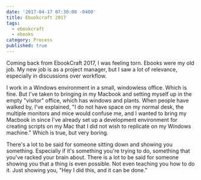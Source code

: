 ```yaml
---
date: '2017-04-17 07:30:00 -0400'
title: Ebookcraft 2017
tags:
  - ebookcraft
  - ebooks
category: Process
published: true
---
```


Coming back from EbookCraft 2017, I was feeling torn. Ebooks were my old job. My new job is as a project manager, but I saw a lot of relevance, especially in discussions over workflow.

I work in a Windows environment in a small, windowless office. Which is fine. But I've taken to bringing in my Macbook and setting myself up in the empty "visitor" office, which has windows and plants. When people have walked by, I've explained, "I do not have space on my normal desk, the multiple monitors and mice would confuse me, and I wanted to bring my Macbook in since I've already set up a development environment for creating scripts on my Mac that I did not wish to replicate on my Windows machine." Which is true, but very boring.

There's a lot to be said for someone sitting down and showing you something. Especially if it's something you're trying to do, something that you've racked your brain about. There is a lot to be said for someone showing you that a thing is even possible. Not even teaching you how to do it. Just showing you, "Hey I did this, and it can be done."
